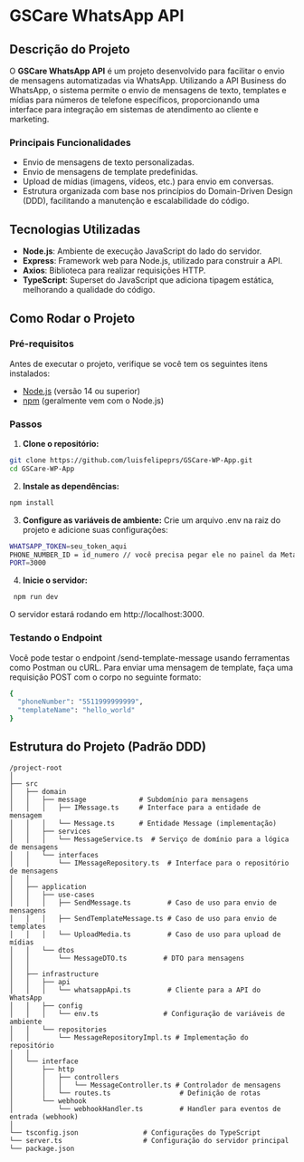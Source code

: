 # GSCare WhatsApp API

## Descrição do Projeto

O **GSCare WhatsApp API** é um projeto desenvolvido para facilitar o envio de mensagens automatizadas via WhatsApp. Utilizando a API Business do WhatsApp, o sistema permite o envio de mensagens de texto, templates e mídias para números de telefone específicos, proporcionando uma interface para integração em sistemas de atendimento ao cliente e marketing.

### Principais Funcionalidades

- Envio de mensagens de texto personalizadas.
- Envio de mensagens de template predefinidas.
- Upload de mídias (imagens, vídeos, etc.) para envio em conversas.
- Estrutura organizada com base nos princípios do Domain-Driven Design (DDD), facilitando a manutenção e escalabilidade do código.

## Tecnologias Utilizadas

- **Node.js**: Ambiente de execução JavaScript do lado do servidor.
- **Express**: Framework web para Node.js, utilizado para construir a API.
- **Axios**: Biblioteca para realizar requisições HTTP.
- **TypeScript**: Superset do JavaScript que adiciona tipagem estática, melhorando a qualidade do código.


## Como Rodar o Projeto

### Pré-requisitos

Antes de executar o projeto, verifique se você tem os seguintes itens instalados:

- [Node.js](https://nodejs.org/) (versão 14 ou superior)
- [npm](https://www.npmjs.com/) (geralmente vem com o Node.js)

### Passos

1. **Clone o repositório:**
  ```bash
  git clone https://github.com/luisfelipeprs/GSCare-WP-App.git
  cd GSCare-WP-App
  ```
2. **Instale as dependências:**
  ```bash
  npm install
  ```
3. **Configure as variáveis de ambiente:**
Crie um arquivo .env na raiz do projeto e adicione suas configurações:
```bash
WHATSAPP_TOKEN=seu_token_aqui
PHONE_NUMBER_ID = id_numero // você precisa pegar ele no painel da Meta em https://developers.facebook.com/apps/seu-id-app/whatsapp-business/wa-dev-console/?business_id=seu-business-id
PORT=3000
```
4. **Inicie o servidor:**
```bash
 npm run dev
```
O servidor estará rodando em http://localhost:3000.

### Testando o Endpoint
Você pode testar o endpoint /send-template-message usando ferramentas como Postman ou cURL. Para enviar uma mensagem de template, faça uma requisição POST com o corpo no seguinte formato:
```bash
{
  "phoneNumber": "5511999999999",
  "templateName": "hello_world"
}

```

## Estrutura do Projeto (Padrão DDD)

```
/project-root
│
├── src
│   ├── domain                  
│   │   ├── message             # Subdomínio para mensagens
│   │   │   ├── IMessage.ts     # Interface para a entidade de mensagem
│   │   │   └── Message.ts      # Entidade Message (implementação)
│   │   ├── services            
│   │   │   └── MessageService.ts  # Serviço de domínio para a lógica de mensagens
│   │   └── interfaces          
│   │       └── IMessageRepository.ts  # Interface para o repositório de mensagens
│   │
│   ├── application             
│   │   ├── use-cases           
│   │   │   ├── SendMessage.ts         # Caso de uso para envio de mensagens
│   │   │   ├── SendTemplateMessage.ts # Caso de uso para envio de templates
│   │   │   └── UploadMedia.ts         # Caso de uso para upload de mídias
│   │   └── dtos                
│   │       └── MessageDTO.ts         # DTO para mensagens
│   │
│   ├── infrastructure          
│   │   ├── api                
│   │   │   └── whatsappApi.ts         # Cliente para a API do WhatsApp
│   │   ├── config              
│   │   │   └── env.ts                # Configuração de variáveis de ambiente
│   │   └── repositories        
│   │       └── MessageRepositoryImpl.ts # Implementação do repositório
│   │
│   └── interface              
│       ├── http                
│       │   ├── controllers
│       │   │   └── MessageController.ts # Controlador de mensagens
│       │   └── routes.ts                 # Definição de rotas
│       └── webhook             
│           └── webhookHandler.ts         # Handler para eventos de entrada (webhook)
│
└── tsconfig.json                # Configurações do TypeScript
└── server.ts                    # Configuração do servidor principal
└── package.json
```